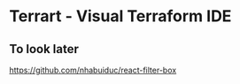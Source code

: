 Terrart - Visual Terraform IDE
===



To look later
---

https://github.com/nhabuiduc/react-filter-box